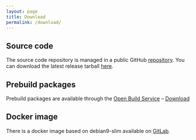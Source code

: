 ```yaml
---
layout: page
title: Download
permalink: /download/
---
```


## Source code
The source code repository is managed in a public GitHub <a href="https://github.com/jcorporation/myMPD/">repository</a>. You can download the latest release tarball <a href="https://github.com/jcorporation/myMPD/releases">here</a>.

## Prebuild packages
Prebuild packages are available through the <a href="https://build.opensuse.org/package/show/home:jcorporation/myMPD">Open Build Service</a> &ndash; <a href="https://download.opensuse.org/repositories/home:/jcorporation/">Download</a>

## Docker image
There is a docker image based on debian9-slim available on <a href="https://gitlab.com/jcorporation/myMPD/container_registry">GitLab</a>.
